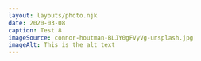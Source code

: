 ```yaml
---
layout: layouts/photo.njk
date: 2020-03-08
caption: Test 8
imageSource: connor-houtman-BLJY0gFVyVg-unsplash.jpg
imageAlt: This is the alt text
---
```

